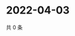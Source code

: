 # 2022-04-03

共 0 条

<!-- BEGIN WEIBO -->
<!-- 最后更新时间 Sun Apr 03 2022 03:12:28 GMT+0800 (China Standard Time) -->

<!-- END WEIBO -->

